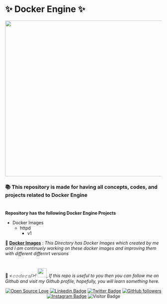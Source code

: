 <!-- # Full-Stack-Web-Development

[Assignment link](https://drive.google.com/drive/folders/1hH0HESsySDBzwrGMuwPNfRDSggFY87x9?usp=sharing)

[CSS Reference](https://www.w3schools.com/cssref/default.asp) -->

# :sparkles: Docker Engine :sparkles:


<img src="https://miro.medium.com/max/884/1*DWNRIWDNB2eUf0rkpDuSWg.png" width="1100" height="500" alt=""> 

### :books: This repository is made for having all concepts, codes, and projects related to Docker Engine

#

**Repository has the following Docker Engine Projects**        
         
 * Docker Images
	 * httpd
	  	* v1
	  	
         
                          

:small_orange_diamond: [**Docker Images**](https://github.com/hackcoderr/Docker/tree/master/docker_images) : *This Directory has Docker Images which created by me and I am continuely working on these docker images and improving them with different differnrt versions*

#
:loudspeaker:
*<𝚌𝚘𝚍𝚎𝚛𝚜/>! <img src="https://github.com/TheDudeThatCode/TheDudeThatCode/blob/master/Assets/Hi.gif" width="29px">, If this repo is useful to you then you can follow me on Github and visit my Github profile, hopefully, you will learn something here.*

 <!--social media icon-->
<div align="center">
 
 
[![Open Source Love](https://badges.frapsoft.com/os/v2/open-source.svg?v=103)](https://github.com/hackcoderr)
[![Linkedin Badge](https://img.shields.io/badge/-Sachin%20Kumar-blue?style=social&logo=Linkedin&logoColor=blue&link=https://www.linkedin.com/in/hackcoderr/)](https://www.linkedin.com/in/hackcoderr/) [![Twitter Badge](http://img.shields.io/badge/-@hackcoderr-1ca0f1?style=social&logo=twitter&logoColor=blue&link=https://twitter.com/hackcoderr)](https://twitter.com/hackcoderr) [![GitHub followers](https://img.shields.io/github/followers/hackcoderr?label=Follow&style=social)](https://github.com/hackcoderr/?tab=follow)
[![Instagram Badge](https://img.shields.io/badge/-hackcoderr-blue?style=social&logo=Instagram&link=https://www.instagram.com/hackcoderr/)](https://www.instagram.com/hackcoderr/) 
![Visitor Badge](https://visitor-badge.laobi.icu/badge?page_id=hackcoderr.hackcoderr)

</div>  

</br>
